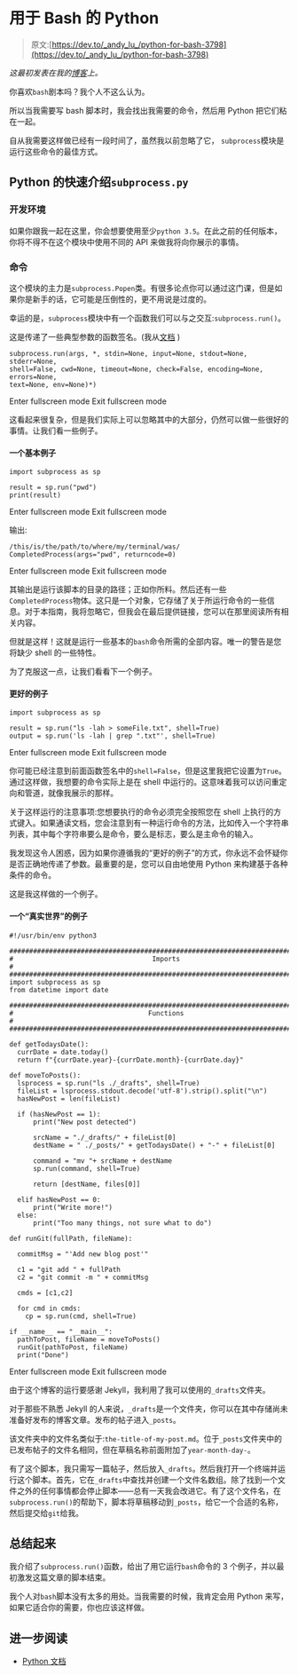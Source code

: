 # 用于 Bash 的 Python

> 原文:[https://dev.to/_andy_lu_/python-for-bash-3798](https://dev.to/_andy_lu_/python-for-bash-3798)

*这最初发表在我的[博客](https://andyrlu.com/2018/07/28/python-for-bash.html)上。*

你喜欢`bash`剧本吗？我个人不这么认为。

所以当我需要写 bash 脚本时，我会找出我需要的命令，然后用 Python 把它们粘在一起。

自从我需要这样做已经有一段时间了，虽然我以前忽略了它，
`subprocess`模块是运行这些命令的最佳方式。

## Python 的快速介绍`subprocess.py`

### 开发环境

如果你跟我一起在这里，你会想要使用至少`python 3.5`。在此之前的任何版本，你将不得不在这个模块中使用不同的 API 来做我将向你展示的事情。

### 命令

这个模块的主力是`subprocess.Popen`类。有很多论点你可以通过这门课，但是如果你是新手的话，它可能是压倒性的，更不用说是过度的。

幸运的是，`subprocess`模块中有一个函数我们可以与之交互:`subprocess.run()`。

这是传递了一些典型参数的函数签名。(我从[文档](https://docs.python.org/3/library/subprocess.html) )

```
subprocess.run(args, *, stdin=None, input=None, stdout=None, stderr=None,
shell=False, cwd=None, timeout=None, check=False, encoding=None, errors=None,
text=None, env=None)*) 
```

Enter fullscreen mode Exit fullscreen mode

这看起来很复杂，但是我们实际上可以忽略其中的大部分，仍然可以做一些很好的事情。让我们看一些例子。

#### 一个基本例子

```
import subprocess as sp

result = sp.run("pwd")
print(result) 
```

Enter fullscreen mode Exit fullscreen mode

输出:

```
/this/is/the/path/to/where/my/terminal/was/
CompletedProcess(args="pwd", returncode=0) 
```

Enter fullscreen mode Exit fullscreen mode

其输出是运行该脚本的目录的路径；正如你所料。然后还有一些`CompletedProcess`物体。这只是一个对象，它存储了关于所运行命令的一些信息。对于本指南，我将忽略它，但我会在最后提供链接，您可以在那里阅读所有相关内容。

但就是这样！这就是运行一些基本的`bash`命令所需的全部内容。唯一的警告是您将缺少 shell 的一些特性。

为了克服这一点，让我们看看下一个例子。

#### 更好的例子

```
import subprocess as sp

result = sp.run("ls -lah > someFile.txt", shell=True)
output = sp.run('ls -lah | grep ".txt"', shell=True) 
```

Enter fullscreen mode Exit fullscreen mode

你可能已经注意到前面函数签名中的`shell=False`，但是这里我把它设置为`True`。通过这样做，我想要的命令实际上是在 shell 中运行的。这意味着我可以访问重定向和管道，就像我展示的那样。

关于这样运行的注意事项:您想要执行的命令必须完全按照您在 shell 上执行的方式键入。如果通读文档，您会注意到有一种运行命令的方法，比如传入一个字符串列表，其中每个字符串要么是命令，要么是标志，要么是主命令的输入。

我发现这令人困惑，因为如果你遵循我的“更好的例子”的方式，你永远不会怀疑你是否正确地传递了参数。最重要的是，您可以自由地使用 Python 来构建基于各种条件的命令。

这是我这样做的一个例子。

#### 一个“真实世界”的例子

```
#!/usr/bin/env python3

###############################################################################
#                                   Imports                                   #
###############################################################################
import subprocess as sp
from datetime import date

###############################################################################
#                                  Functions                                  #
###############################################################################

def getTodaysDate():
  currDate = date.today()
  return f"{currDate.year}-{currDate.month}-{currDate.day}"

def moveToPosts():
  lsprocess = sp.run("ls ./_drafts", shell=True)
  fileList = lsprocess.stdout.decode('utf-8').strip().split("\n")
  hasNewPost = len(fileList)

  if (hasNewPost == 1):
      print("New post detected")

      srcName = "./_drafts/" + fileList[0]
      destName = " ./_posts/" + getTodaysDate() + "-" + fileList[0]

      command = "mv "+ srcName + destName
      sp.run(command, shell=True)

      return [destName, files[0]]

  elif hasNewPost == 0:
      print("Write more!")
  else:
      print("Too many things, not sure what to do")

def runGit(fullPath, fileName):

  commitMsg = "'Add new blog post'"

  c1 = "git add " + fullPath
  c2 = "git commit -m " + commitMsg

  cmds = [c1,c2]

  for cmd in cmds:
    cp = sp.run(cmd, shell=True)

if __name__ == "__main__":
  pathToPost, fileName = moveToPosts()
  runGit(pathToPost, fileName)
  print("Done") 
```

Enter fullscreen mode Exit fullscreen mode

由于这个博客的运行要感谢 Jekyll，我利用了我可以使用的`_drafts`文件夹。

对于那些不熟悉 Jekyll 的人来说，`_drafts`是一个文件夹，你可以在其中存储尚未准备好发布的博客文章。发布的帖子进入`_posts`。

该文件夹中的文件名类似于:`the-title-of-my-post.md`。位于`_posts`文件夹中的已发布帖子的文件名相同，但在草稿名称前面附加了`year-month-day-`。

有了这个脚本，我只需写一篇帖子，然后放入`_drafts`。然后我打开一个终端并运行这个脚本。首先，它在`_drafts`中查找并创建一个文件名数组。除了找到一个文件之外的任何事情都会停止脚本——总有一天我会改进它。有了这个文件名，在`subprocess.run()`的帮助下，脚本将草稿移动到`_posts`，给它一个合适的名称，然后提交给`git`给我。

## 总结起来

我介绍了`subprocess.run()`函数，给出了用它运行`bash`命令的 3 个例子，并以最初激发这篇文章的脚本结束。

我个人对`bash`脚本没有太多的用处。当我需要的时候，我肯定会用 Python 来写，如果它适合你的需要，你也应该这样做。

## 进一步阅读

*   [Python 文档](https://docs.python.org/3/library/subprocess.html)